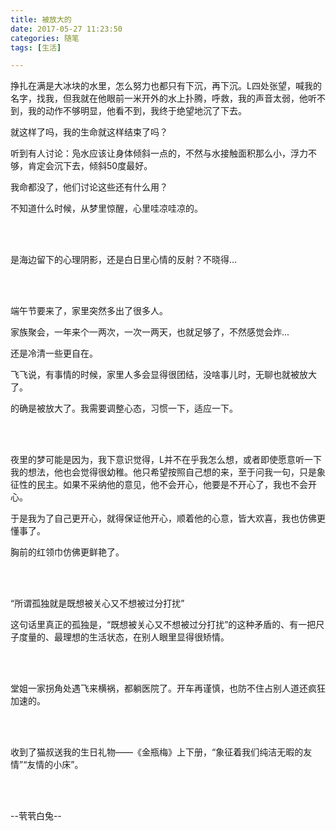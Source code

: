 ```yaml
---
title: 被放大的
date: 2017-05-27 11:23:50
categories: 随笔
tags: [生活]

---
```

挣扎在满是大冰块的水里，怎么努力也都只有下沉，再下沉。L四处张望，喊我的名字，找我，但我就在他眼前一米开外的水上扑腾，呼救，我的声音太弱，他听不到，我的动作不够明显，他看不到，我终于绝望地沉了下去。

就这样了吗，我的生命就这样结束了吗？

听到有人讨论：凫水应该让身体倾斜一点的，不然与水接触面积那么小，浮力不够，肯定会沉下去，倾斜50度最好。

我命都没了，他们讨论这些还有什么用？

不知道什么时候，从梦里惊醒，心里哇凉哇凉的。

<br /><br />

是海边留下的心理阴影，还是白日里心情的反射？不晓得...

<br /><br />

端午节要来了，家里突然多出了很多人。

家族聚会，一年来个一两次，一次一两天，也就足够了，不然感觉会炸...

还是冷清一些更自在。

飞飞说，有事情的时候，家里人多会显得很团结，没啥事儿时，无聊也就被放大了。

的确是被放大了。我需要调整心态，习惯一下，适应一下。

<br /><br />

夜里的梦可能是因为，我下意识觉得，L并不在乎我怎么想，或者即使愿意听一下我的想法，他也会觉得很幼稚。他只希望按照自己想的来，至于问我一句，只是象征性的民主。如果不采纳他的意见，他不会开心，他要是不开心了，我也不会开心。

于是我为了自己更开心，就得保证他开心，顺着他的心意，皆大欢喜，我也仿佛更懂事了。

胸前的红领巾仿佛更鲜艳了。

<br /><br />

“所谓孤独就是既想被关心又不想被过分打扰”

这句话里真正的孤独是，“既想被关心又不想被过分打扰”的这种矛盾的、有一把尺子度量的、最理想的生活状态，在别人眼里显得很矫情。

<br /><br />

堂姐一家拐角处遇飞来横祸，都躺医院了。开车再谨慎，也防不住占别人道还疯狂加速的。

<br /><br />

收到了猫叔送我的生日礼物——《金瓶梅》上下册，“象征着我们纯洁无暇的友情”“友情的小床”。

<br /><br />

--茕茕白兔--